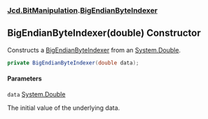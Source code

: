 ### [Jcd.BitManipulation](Jcd.BitManipulation.md 'Jcd.BitManipulation').[BigEndianByteIndexer](Jcd.BitManipulation.BigEndianByteIndexer.md 'Jcd.BitManipulation.BigEndianByteIndexer')

## BigEndianByteIndexer(double) Constructor

Constructs
a [BigEndianByteIndexer](Jcd.BitManipulation.BigEndianByteIndexer.md 'Jcd.BitManipulation.BigEndianByteIndexer') from
an [System.Double](https://docs.microsoft.com/en-us/dotnet/api/System.Double 'System.Double').

```csharp
private BigEndianByteIndexer(double data);
```
#### Parameters

<a name='Jcd.BitManipulation.BigEndianByteIndexer.BigEndianByteIndexer(double).data'></a>

`data` [System.Double](https://docs.microsoft.com/en-us/dotnet/api/System.Double 'System.Double')

The initial value of the underlying data.